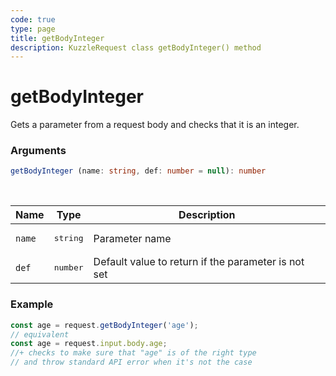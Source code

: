 ```yaml
---
code: true
type: page
title: getBodyInteger
description: KuzzleRequest class getBodyInteger() method
---
```


# getBodyInteger

<SinceBadge version="auto-version" />

Gets a parameter from a request body and checks that it is an integer.

### Arguments

```ts
getBodyInteger (name: string, def: number = null): number
```

</br>

| Name   | Type              | Description    |
|--------|-------------------|----------------|
| `name` | <pre>string</pre> | Parameter name |
| `def` | <pre>number</pre> | Default value to return if the parameter is not set |


### Example

```ts
const age = request.getBodyInteger('age');
// equivalent
const age = request.input.body.age;
//+ checks to make sure that "age" is of the right type
// and throw standard API error when it's not the case
```
